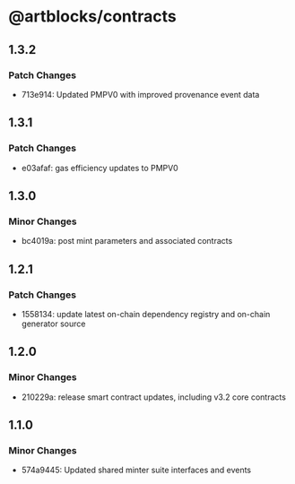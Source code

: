 # @artblocks/contracts

## 1.3.2

### Patch Changes

- 713e914: Updated PMPV0 with improved provenance event data

## 1.3.1

### Patch Changes

- e03afaf: gas efficiency updates to PMPV0

## 1.3.0

### Minor Changes

- bc4019a: post mint parameters and associated contracts

## 1.2.1

### Patch Changes

- 1558134: update latest on-chain dependency registry and on-chain generator source

## 1.2.0

### Minor Changes

- 210229a: release smart contract updates, including v3.2 core contracts

## 1.1.0

### Minor Changes

- 574a9445: Updated shared minter suite interfaces and events
